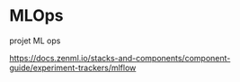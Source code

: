 # MLOps
projet ML ops

https://docs.zenml.io/stacks-and-components/component-guide/experiment-trackers/mlflow
